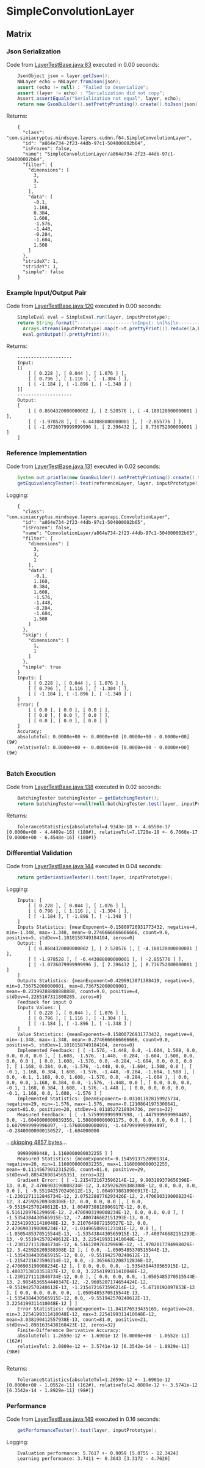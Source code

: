 # SimpleConvolutionLayer
## Matrix
### Json Serialization
Code from [LayerTestBase.java:83](../../../../../../../../../src/test/java/com/simiacryptus/mindseye/layers/LayerTestBase.java#L83) executed in 0.00 seconds: 
```java
    JsonObject json = layer.getJson();
    NNLayer echo = NNLayer.fromJson(json);
    assert (echo != null) : "Failed to deserialize";
    assert (layer != echo) : "Serialization did not copy";
    Assert.assertEquals("Serialization not equal", layer, echo);
    return new GsonBuilder().setPrettyPrinting().create().toJson(json);
```

Returns: 

```
    {
      "class": "com.simiacryptus.mindseye.layers.cudnn.f64.SimpleConvolutionLayer",
      "id": "a864e734-2f23-44db-97c1-504000002b64",
      "isFrozen": false,
      "name": "SimpleConvolutionLayer/a864e734-2f23-44db-97c1-504000002b64",
      "filter": {
        "dimensions": [
          3,
          3,
          1
        ],
        "data": [
          -0.1,
          1.168,
          0.384,
          1.608,
          -1.576,
          -1.448,
          -0.284,
          -1.604,
          1.508
        ]
      },
      "strideX": 1,
      "strideY": 1,
      "simple": false
    }
```



### Example Input/Output Pair
Code from [LayerTestBase.java:120](../../../../../../../../../src/test/java/com/simiacryptus/mindseye/layers/LayerTestBase.java#L120) executed in 0.00 seconds: 
```java
    SimpleEval eval = SimpleEval.run(layer, inputPrototype);
    return String.format("--------------------\nInput: \n[%s]\n--------------------\nOutput: \n%s",
      Arrays.stream(inputPrototype).map(t->t.prettyPrint()).reduce((a,b)->a+",\n"+b).get(),
      eval.getOutput().prettyPrint());
```

Returns: 

```
    --------------------
    Input: 
    [[
    	[ [ 0.228 ], [ 0.044 ], [ 1.076 ] ],
    	[ [ 0.796 ], [ 1.116 ], [ -1.304 ] ],
    	[ [ -1.184 ], [ -1.896 ], [ -1.348 ] ]
    ]]
    --------------------
    Output: 
    [
    	[ [ 0.8604320000000002 ], [ 2.520576 ], [ -4.180128000000001 ] ],
    	[ [ -1.978528 ], [ -6.443088000000001 ], [ -2.855776 ] ],
    	[ [ -1.0726079999999996 ], [ 2.396432 ], [ 8.736752000000001 ] ]
    ]
```



### Reference Implementation
Code from [LayerTestBase.java:131](../../../../../../../../../src/test/java/com/simiacryptus/mindseye/layers/LayerTestBase.java#L131) executed in 0.02 seconds: 
```java
    System.out.println(new GsonBuilder().setPrettyPrinting().create().toJson(referenceLayer.getJson()));
    getEquivalencyTester().test(referenceLayer, layer, inputPrototype);
```
Logging: 
```
    {
      "class": "com.simiacryptus.mindseye.layers.aparapi.ConvolutionLayer",
      "id": "a864e734-2f23-44db-97c1-504000002b65",
      "isFrozen": false,
      "name": "ConvolutionLayer/a864e734-2f23-44db-97c1-504000002b65",
      "filter": {
        "dimensions": [
          3,
          3,
          1
        ],
        "data": [
          -0.1,
          1.168,
          0.384,
          1.608,
          -1.576,
          -1.448,
          -0.284,
          -1.604,
          1.508
        ]
      },
      "skip": {
        "dimensions": [
          1,
          1
        ]
      },
      "simple": true
    }
    Inputs: [
    	[ [ 0.228 ], [ 0.044 ], [ 1.076 ] ],
    	[ [ 0.796 ], [ 1.116 ], [ -1.304 ] ],
    	[ [ -1.184 ], [ -1.896 ], [ -1.348 ] ]
    ]
    Error: [
    	[ [ 0.0 ], [ 0.0 ], [ 0.0 ] ],
    	[ [ 0.0 ], [ 0.0 ], [ 0.0 ] ],
    	[ [ 0.0 ], [ 0.0 ], [ 0.0 ] ]
    ]
    Accuracy:
    absoluteTol: 0.0000e+00 +- 0.0000e+00 [0.0000e+00 - 0.0000e+00] (9#)
    relativeTol: 0.0000e+00 +- 0.0000e+00 [0.0000e+00 - 0.0000e+00] (9#)
    
```

### Batch Execution
Code from [LayerTestBase.java:138](../../../../../../../../../src/test/java/com/simiacryptus/mindseye/layers/LayerTestBase.java#L138) executed in 0.02 seconds: 
```java
    BatchingTester batchingTester = getBatchingTester();
    return batchingTester==null?null:batchingTester.test(layer, inputPrototype);
```

Returns: 

```
    ToleranceStatistics{absoluteTol=4.9343e-18 +- 4.6550e-17 [0.0000e+00 - 4.4409e-16] (180#), relativeTol=7.1720e-18 +- 6.7660e-17 [0.0000e+00 - 6.4548e-16] (180#)}
```



### Differential Validation
Code from [LayerTestBase.java:144](../../../../../../../../../src/test/java/com/simiacryptus/mindseye/layers/LayerTestBase.java#L144) executed in 0.04 seconds: 
```java
    return getDerivativeTester().test(layer, inputPrototype);
```
Logging: 
```
    Inputs: [
    	[ [ 0.228 ], [ 0.044 ], [ 1.076 ] ],
    	[ [ 0.796 ], [ 1.116 ], [ -1.304 ] ],
    	[ [ -1.184 ], [ -1.896 ], [ -1.348 ] ]
    ]
    Inputs Statistics: {meanExponent=-0.15800726931773432, negative=4, min=-1.348, max=-1.348, mean=-0.2746666666666666, count=9.0, positive=5, stdDev=1.1018158749184104, zeros=0}
    Output: [
    	[ [ 0.8604320000000002 ], [ 2.520576 ], [ -4.180128000000001 ] ],
    	[ [ -1.978528 ], [ -6.443088000000001 ], [ -2.855776 ] ],
    	[ [ -1.0726079999999996 ], [ 2.396432 ], [ 8.736752000000001 ] ]
    ]
    Outputs Statistics: {meanExponent=0.4299913871388419, negative=5, min=8.736752000000001, max=8.736752000000001, mean=-0.22399288888888888, count=9.0, positive=4, stdDev=4.2285167311800285, zeros=0}
    Feedback for input 0
    Inputs Values: [
    	[ [ 0.228 ], [ 0.044 ], [ 1.076 ] ],
    	[ [ 0.796 ], [ 1.116 ], [ -1.304 ] ],
    	[ [ -1.184 ], [ -1.896 ], [ -1.348 ] ]
    ]
    Value Statistics: {meanExponent=-0.15800726931773432, negative=4, min=-1.348, max=-1.348, mean=-0.2746666666666666, count=9.0, positive=5, stdDev=1.1018158749184104, zeros=0}
    Implemented Feedback: [ [ -1.576, -1.448, 0.0, -1.604, 1.508, 0.0, 0.0, 0.0, 0.0 ], [ 1.608, -1.576, -1.448, -0.284, -1.604, 1.508, 0.0, 0.0, 0.0 ], [ 0.0, 1.608, -1.576, 0.0, -0.284, -1.604, 0.0, 0.0, 0.0 ], [ 1.168, 0.384, 0.0, -1.576, -1.448, 0.0, -1.604, 1.508, 0.0 ], [ -0.1, 1.168, 0.384, 1.608, -1.576, -1.448, -0.284, -1.604, 1.508 ], [ 0.0, -0.1, 1.168, 0.0, 1.608, -1.576, 0.0, -0.284, -1.604 ], [ 0.0, 0.0, 0.0, 1.168, 0.384, 0.0, -1.576, -1.448, 0.0 ], [ 0.0, 0.0, 0.0, -0.1, 1.168, 0.384, 1.608, -1.576, -1.448 ], [ 0.0, 0.0, 0.0, 0.0, -0.1, 1.168, 0.0, 1.608, -1.576 ] ]
    Implemented Statistics: {meanExponent=-0.031011828159925734, negative=29, min=-1.576, max=-1.576, mean=-0.12108641975308641, count=81.0, positive=20, stdDev=1.0118527218934736, zeros=32}
    Measured Feedback: [ [ -1.5759999999997998, -1.4479999999994497, 0.0, -1.6040000000039356, 1.508000000001175, 0.0, 0.0, 0.0, 0.0 ], [ 1.6079999999996097, -1.57600000000091, -1.4479999999994497, -0.28400000000150527, -1.604000000
```
...[skipping 4857 bytes](etc/1.txt)...
```
    99999990448, 1.1160000000032255 ] ]
    Measured Statistics: {meanExponent=-0.15459137520901314, negative=20, min=1.1160000000032255, max=1.1160000000032255, mean=-0.11145679012315295, count=81.0, positive=29, stdDev=0.8854269814565351, zeros=32}
    Gradient Error: [ [ -1.2154721673596214E-12, 9.903189379656396E-13, 0.0, 2.4706903190008234E-12, 3.425926209388308E-12, 0.0, 0.0, 0.0, 0.0 ], [ -9.551942570240612E-13, 1.0049738818906917E-12, -1.2301271112846734E-12, 2.0752288776293426E-12, 2.4706903190008234E-12, 3.425926209388308E-12, 0.0, 0.0, 0.0 ], [ 0.0, -9.551942570240612E-13, 1.0049738818906917E-12, 0.0, 6.516120976129969E-12, 2.4706903190008234E-12, 0.0, 0.0, 0.0 ], [ -1.5354384430565915E-12, -7.400746682151293E-13, 0.0, 3.2254199311410048E-12, 3.2107649872159527E-12, 0.0, 2.4706903190008234E-12, -1.0149658891123181E-12, 0.0 ], [ -1.0505485370515544E-13, -1.5354384430565915E-12, -7.400746682151293E-13, -9.551942570240612E-13, 3.2254199311410048E-12, -1.2301271112846734E-12, 6.516120976129969E-12, -1.9702017794998028E-12, 3.425926209388308E-12 ], [ 0.0, -1.0505485370515544E-13, -1.5354384430565915E-12, 0.0, -9.551942570240612E-13, -1.2154721673596214E-12, 0.0, -2.3656632208712836E-12, 2.4706903190008234E-12 ], [ 0.0, 0.0, 0.0, -1.5354384430565915E-12, 1.4803713810351837E-12, 0.0, 3.2254199311410048E-12, -1.2301271112846734E-12, 0.0 ], [ 0.0, 0.0, 0.0, -1.0505485370515544E-13, 2.9054536554440347E-12, -2.9605207174654424E-12, -9.551942570240612E-13, -1.2154721673596214E-12, -5.6710192097853E-12 ], [ 0.0, 0.0, 0.0, 0.0, -1.0505485370515544E-13, -1.5354384430565915E-12, 0.0, -9.551942570240612E-13, 3.2254199311410048E-12 ] ]
    Error Statistics: {meanExponent=-11.841876533435169, negative=28, min=3.2254199311410048E-12, max=3.2254199311410048E-12, mean=3.038190412557938E-13, count=81.0, positive=21, stdDev=1.8981635438160423E-12, zeros=32}
    Finite-Difference Derivative Accuracy:
    absoluteTol: 1.2659e-12 +- 1.6901e-12 [0.0000e+00 - 1.0552e-11] (162#)
    relativeTol: 2.0809e-12 +- 3.5741e-12 [6.3542e-14 - 1.8929e-11] (98#)
    
```

Returns: 

```
    ToleranceStatistics{absoluteTol=1.2659e-12 +- 1.6901e-12 [0.0000e+00 - 1.0552e-11] (162#), relativeTol=2.0809e-12 +- 3.5741e-12 [6.3542e-14 - 1.8929e-11] (98#)}
```



### Performance
Code from [LayerTestBase.java:149](../../../../../../../../../src/test/java/com/simiacryptus/mindseye/layers/LayerTestBase.java#L149) executed in 0.16 seconds: 
```java
    getPerformanceTester().test(layer, inputPrototype);
```
Logging: 
```
    Evaluation performance: 5.7617 +- 0.9059 [5.0755 - 12.3424]
    Learning performance: 3.7411 +- 0.3643 [3.3172 - 4.7620]
    
```

